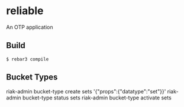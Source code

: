 reliable
=====

An OTP application

Build
-----

    $ rebar3 compile

Bucket Types
-----

riak-admin bucket-type create sets '{"props":{"datatype":"set"}}'
riak-admin bucket-type status sets
riak-admin bucket-type activate sets
